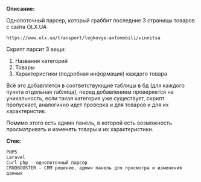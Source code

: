 **Описание:**

Однопоточный парсер, который граббит последние 3 страницы товаров с сайта OLX.UA

    https://www.olx.ua/transport/legkovye-avtomobili/vinnitsa
    
    
Скрипт парсит 3 вещи:

1. Названия категорий
2. Товары
3. Характеристики (подробная информация) каждого товара

Всё это добавляется в соответствующие таблицы в бд (для каждого пункта отдельная таблица), перед добавлением проверяется на уникальность, если такая категория уже существует, скрипт пропускает, аналогично идет проверка и для товаров и для их характеристик.

Помимо этого есть админ панель, в которой есть возможность просматривать и изменять товары и их характеристики.

**Стек:**

    PHP5
    Laravel
    Curl php - однопоточный парсер
    CRUDBOOSTER - CRM решение, админ панель для просмотра и изменения данных
